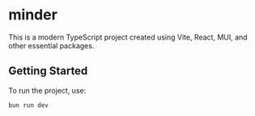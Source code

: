 # minder

This is a modern TypeScript project created using Vite, React, MUI, and other essential packages.

## Getting Started

To run the project, use:

```bash
bun run dev
```
